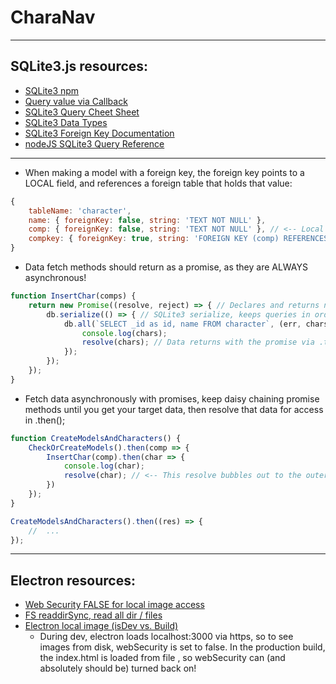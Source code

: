 # CharaNav
---
## SQLite3.js resources:
- [SQLite3 npm](https://www.npmjs.com/package/sqlite3)
- [Query value via Callback](https://stackoverflow.com/questions/39639056/sqlite3-nodejs-get-value-from-table)
- [SQLite3 Query Cheet Sheet](https://d17h27t6h515a5.cloudfront.net/topher/2016/September/57ed880e_sql-sqlite-commands-cheat-sheet/sql-sqlite-commands-cheat-sheet.pdf)
- [SQLite3 Data Types](https://www.sqlite.org/datatype3.html)
- [SQLite3 Foreign Key Documentation](https://www.sqlite.org/foreignkeys.html)
- [nodeJS SQLite3 Query Reference](https://www.sqlitetutorial.net/sqlite-nodejs/query/)
---
- When making a model with a foreign key, the foreign key points to a LOCAL field, and references a foreign table that holds that value: 
``` javascript
{
    tableName: 'character',
    name: { foreignKey: false, string: 'TEXT NOT NULL' },
    comp: { foreignKey: false, string: 'TEXT NOT NULL' }, // <-- Local field
    compkey: { foreignKey: true, string: 'FOREIGN KEY (comp) REFERENCES comp(_id)' } // <-- Foreign table
}
```
- Data fetch methods should return as a promise, as they are ALWAYS asynchronous!
``` javascript
function InsertChar(comps) {
    return new Promise((resolve, reject) => { // Declares and returns new promise
        db.serialize(() => { // SQLite3 serialize, keeps queries in order
            db.all(`SELECT _id as id, name FROM character`, (err, chars) => { // SQL Query
                console.log(chars);
                resolve(chars); // Data returns with the promise via .then() :)
            });
        });
    });
}
```
- Fetch data asynchronously with promises, keep daisy chaining promise methods until you get your target data, then resolve that data for access in .then();
``` javascript
function CreateModelsAndCharacters() {
    CheckOrCreateModels().then(comp => {
        InsertChar(comp).then(char => {
            console.log(char);
            resolve(char); // <-- This resolve bubbles out to the outer promise!
        })
    });
}

CreateModelsAndCharacters().then((res) => {
    //  ...
});
```
---
## Electron resources:
- [Web Security FALSE for local image access](https://stackoverflow.com/questions/50320233/load-images-from-local-disk)
- [FS readdirSync, read all dir / files](https://stackoverflow.com/questions/18112204/get-all-directories-within-directory-nodejs)
- [Electron local image (isDev vs. Build)](https://stackoverflow.com/questions/50272451/electron-js-images-from-local-file-system)
    - During dev, electron loads localhost:3000 via https, so to see images from disk, webSecurity is set to false. In the production build, the index.html is loaded from file , so webSecurity can (and absolutely should be) turned back on! 